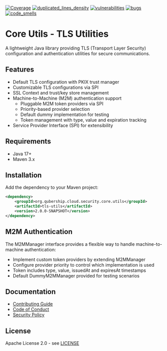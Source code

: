 [![Coverage](https://sonarcloud.io/api/project_badges/measure?project=Netcracker_qubership-core-utils&metric=coverage)](https://sonarcloud.io/summary/overall?id=Netcracker_qubership-core-utils)
[![duplicated_lines_density](https://sonarcloud.io/api/project_badges/measure?project=Netcracker_qubership-core-utils&metric=duplicated_lines_density)](https://sonarcloud.io/summary/overall?id=Netcracker_qubership-core-utils)
[![vulnerabilities](https://sonarcloud.io/api/project_badges/measure?project=Netcracker_qubership-core-utils&metric=vulnerabilities)](https://sonarcloud.io/summary/overall?id=Netcracker_qubership-core-utils)
[![bugs](https://sonarcloud.io/api/project_badges/measure?project=Netcracker_qubership-core-utils&metric=bugs)](https://sonarcloud.io/summary/overall?id=Netcracker_qubership-core-utils)
[![code_smells](https://sonarcloud.io/api/project_badges/measure?project=Netcracker_qubership-core-utils&metric=code_smells)](https://sonarcloud.io/summary/overall?id=Netcracker_qubership-core-utils)

# Core Utils - TLS Utilities

A lightweight Java library providing TLS (Transport Layer Security) configuration and authentication utilities for secure communications.

## Features

- Default TLS configuration with PKIX trust manager
- Customizable TLS configurations via SPI
- SSL Context and trust/key store management  
- Machine-to-Machine (M2M) authentication support
  - Pluggable M2M token providers via SPI
  - Priority-based provider selection
  - Default dummy implementation for testing
  - Token management with type, value and expiration tracking
- Service Provider Interface (SPI) for extensibility

## Requirements

- Java 17+
- Maven 3.x

## Installation

Add the dependency to your Maven project:

```xml
<dependency>
    <groupId>org.qubership.cloud.security.core.utils</groupId>
    <artifactId>tls-utils</artifactId>
    <version>2.0.0-SNAPSHOT</version>
</dependency>
```

## M2M Authentication

The M2MManager interface provides a flexible way to handle machine-to-machine authentication:

- Implement custom token providers by extending M2MManager
- Configure provider priority to control which implementation is used
- Token includes type, value, issuedAt and expiresAt timestamps
- Default DummyM2MManager provided for testing scenarios

## Documentation

- [Contributing Guide](CONTRIBUTING.md)
- [Code of Conduct](CODE-OF-CONDUCT.md) 
- [Security Policy](SECURITY.md)

## License

Apache License 2.0 - see [LICENSE](LICENSE)

